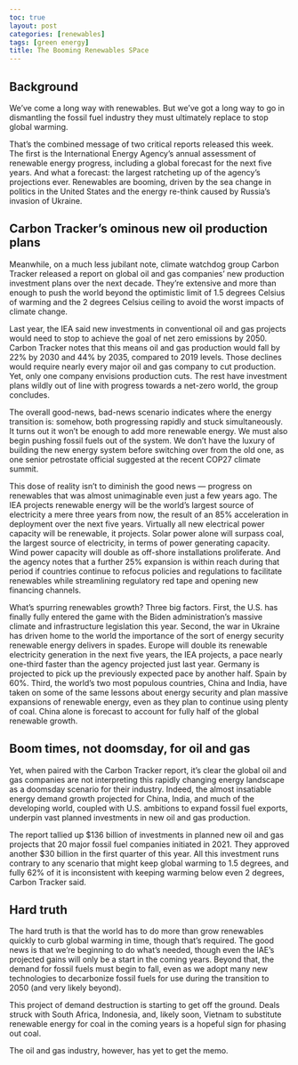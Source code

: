 ```yaml
---
toc: true
layout: post
categories: [renewables]
tags: [green energy]
title: The Booming Renewables SPace
---
```


## Background

We’ve come a long way with renewables. But we’ve got a long way to go in dismantling the fossil fuel industry they must ultimately replace to stop global warming.

That’s the combined message of two critical reports released this week. The first is the International Energy Agency’s annual assessment of renewable energy progress, including a global forecast for the next five years. And what a forecast: the largest ratcheting up of the agency’s projections ever. Renewables are booming, driven by the sea change in politics in the United States and the energy re-think caused by Russia’s invasion of Ukraine.

## Carbon Tracker’s ominous new oil production plans

Meanwhile, on a much less jubilant note, climate watchdog group Carbon Tracker released a report on global oil and gas companies’ new production investment plans over the next decade. They’re extensive and more than enough to push the world beyond the optimistic limit of 1.5 degrees Celsius of warming and the 2 degrees Celsius ceiling to avoid the worst impacts of climate change. 

Last year, the IEA said new investments in conventional oil and gas projects would need to stop to achieve the goal of net zero emissions by 2050. Carbon Tracker notes that this means oil and gas production would fall by 22% by 2030 and 44% by 2035, compared to 2019 levels. Those declines would require nearly every major oil and gas company to cut production. Yet, only one company envisions production cuts. The rest have investment plans wildly out of line with progress towards a net-zero world, the group concludes.


The overall good-news, bad-news scenario indicates where the energy transition is: somehow, both progressing rapidly and stuck simultaneously. It turns out it won’t be enough to add more renewable energy. We must also begin pushing fossil fuels out of the system. We don’t have the luxury of building the new energy system before switching over from the old one, as one senior petrostate official suggested at the recent COP27 climate summit.

This dose of reality isn’t to diminish the good news — progress on renewables that was almost unimaginable even just a few years ago. The IEA projects renewable energy will be the world’s largest source of electricity a mere three years from now, the result of an 85% acceleration in deployment over the next five years. Virtually all new electrical power capacity will be renewable, it projects. Solar power alone will surpass coal, the largest source of electricity, in terms of power generating capacity. Wind power capacity will double as off-shore installations proliferate. And the agency notes that a further 25% expansion is within reach during that period if countries continue to refocus policies and regulations to facilitate renewables while streamlining regulatory red tape and opening new financing channels. 


What’s spurring renewables growth? Three big factors. First, the U.S. has finally fully entered the game with the Biden administration’s massive climate and infrastructure legislation this year. Second, the war in Ukraine has driven home to the world the importance of the sort of energy security renewable energy delivers in spades. Europe will double its renewable electricity generation in the next five years, the IEA projects, a pace nearly one-third faster than the agency projected just last year. Germany is projected to pick up the previously expected pace by another half. Spain by 60%. Third, the world’s two most populous countries, China and India, have taken on some of the same lessons about energy security and plan massive expansions of renewable energy, even as they plan to continue using plenty of coal. China alone is forecast to account for fully half of the global renewable growth.

## Boom times, not doomsday, for oil and gas

Yet, when paired with the Carbon Tracker report, it’s clear the global oil and gas companies are not interpreting this rapidly changing energy landscape as a doomsday scenario for their industry. Indeed, the almost insatiable energy demand growth projected for China, India, and much of the developing world, coupled with U.S. ambitions to expand fossil fuel exports, underpin vast planned investments in new oil and gas production.

The report tallied up $136 billion of investments in planned new oil and gas projects that 20 major fossil fuel companies initiated in 2021. They approved another $30 billion in the first quarter of this year. All this investment runs contrary to any scenario that might keep global warming to 1.5 degrees, and fully 62% of it is inconsistent with keeping warming below even 2 degrees, Carbon Tracker said.

## Hard truth

The hard truth is that the world has to do more than grow renewables quickly to curb global warming in time, though that’s required. The good news is that we’re beginning to do what’s needed, though even the IAE’s projected gains will only be a start in the coming years. Beyond that, the demand for fossil fuels must begin to fall, even as we adopt many new technologies to decarbonize fossil fuels for use during the transition to 2050 (and very likely beyond).

This project of demand destruction is starting to get off the ground. Deals struck with South Africa, Indonesia, and, likely soon, Vietnam to substitute renewable energy for coal in the coming years is a hopeful sign for phasing out coal.

The oil and gas industry, however, has yet to get the memo. 